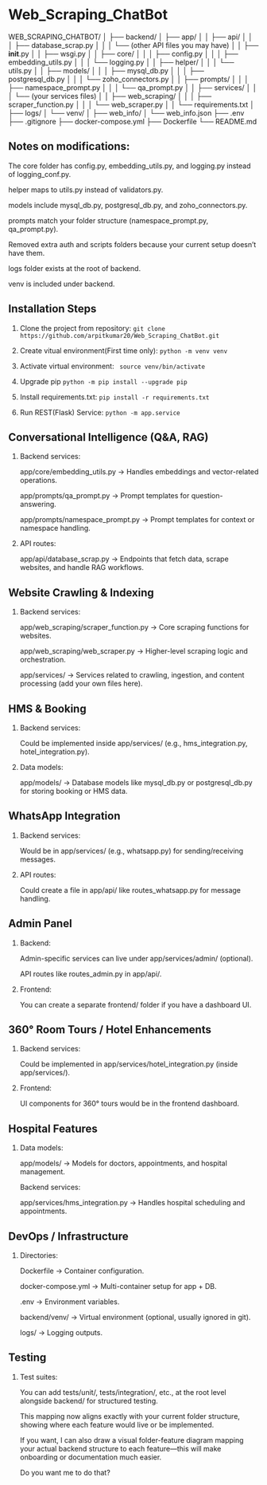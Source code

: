 # Web_Scraping_ChatBot
WEB_SCRAPING_CHATBOT/
│
├── backend/
│   ├── app/
│   │   ├── api/
│   │   │   ├── database_scrap.py
│   │   │   └── (other API files you may have)
│   │   ├── __init__.py
│   │   ├── wsgi.py
│   │   ├── core/
│   │   │   ├── config.py
│   │   │   ├── embedding_utils.py
│   │   │   └── logging.py
│   │   ├── helper/
│   │   │   └── utils.py
│   │   ├── models/
│   │   │   ├── mysql_db.py
│   │   │   ├── postgresql_db.py
│   │   │   └── zoho_connectors.py
│   │   ├── prompts/
│   │   │   ├── namespace_prompt.py
│   │   │   └── qa_prompt.py
│   │   ├── services/
│   │   │   └── (your services files)
│   │   ├── web_scraping/
│   │   │   ├── scraper_function.py
│   │   │   └── web_scraper.py
│   │   └── requirements.txt
│   ├── logs/
│   └── venv/
│
├── web_info/
│   └── web_info.json
├── .env
├── .gitignore
├── docker-compose.yml
├── Dockerfile
└── README.md

## Notes on modifications:

The core folder has config.py, embedding_utils.py, and logging.py instead of logging_conf.py.

helper maps to utils.py instead of validators.py.

models include mysql_db.py, postgresql_db.py, and zoho_connectors.py.

prompts match your folder structure (namespace_prompt.py, qa_prompt.py).

Removed extra auth and scripts folders because your current setup doesn’t have them.

logs folder exists at the root of backend.

venv is included under backend.

## Installation Steps

1. Clone the project from repository:
```git clone https://github.com/arpitkumar20/Web_Scraping_ChatBot.git```

2. Create vitual environment(First time only):
```python -m venv venv```

3. Activate virtual environment:
``` source venv/bin/activate```

4. Upgrade pip
```python -m pip install --upgrade pip```

5. Install requirements.txt:
```pip install -r requirements.txt```

6. Run REST(Flask) Service:
```python -m app.service```

## Conversational Intelligence (Q&A, RAG)

1. Backend services:

    app/core/embedding_utils.py → Handles embeddings and vector-related operations.

    app/prompts/qa_prompt.py → Prompt templates for question-answering.

    app/prompts/namespace_prompt.py → Prompt templates for context or namespace handling.

2. API routes:

    app/api/database_scrap.py → Endpoints that fetch data, scrape websites, and handle RAG workflows.

## Website Crawling & Indexing

1. Backend services:

    app/web_scraping/scraper_function.py → Core scraping functions for websites.

    app/web_scraping/web_scraper.py → Higher-level scraping logic and orchestration.

    app/services/ → Services related to crawling, ingestion, and content processing (add your own files here).

## HMS & Booking

1. Backend services:

    Could be implemented inside app/services/ (e.g., hms_integration.py, hotel_integration.py).

2. Data models:

    app/models/ → Database models like mysql_db.py or postgresql_db.py for storing booking or HMS data.

## WhatsApp Integration

1. Backend services:

    Would be in app/services/ (e.g., whatsapp.py) for sending/receiving messages.

2. API routes:

    Could create a file in app/api/ like routes_whatsapp.py for message handling.

## Admin Panel

1. Backend:

    Admin-specific services can live under app/services/admin/ (optional).

    API routes like routes_admin.py in app/api/.

2. Frontend:

    You can create a separate frontend/ folder if you have a dashboard UI.

## 360° Room Tours / Hotel Enhancements

1. Backend services:

    Could be implemented in app/services/hotel_integration.py (inside app/services/).

2. Frontend:

    UI components for 360° tours would be in the frontend dashboard.

## Hospital Features

1. Data models:

    app/models/ → Models for doctors, appointments, and hospital management.

    Backend services:

    app/services/hms_integration.py → Handles hospital scheduling and appointments.

## DevOps / Infrastructure

1. Directories:

    Dockerfile → Container configuration.

    docker-compose.yml → Multi-container setup for app + DB.

    .env → Environment variables.

    backend/venv/ → Virtual environment (optional, usually ignored in git).

    logs/ → Logging outputs.

## Testing

1. Test suites:

    You can add tests/unit/, tests/integration/, etc., at the root level alongside backend/ for structured testing.

    This mapping now aligns exactly with your current folder structure, showing where each feature would live or be implemented.

    If you want, I can also draw a visual folder-feature diagram mapping your actual backend structure to each feature—this will make onboarding or documentation much easier.

    Do you want me to do that?
